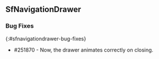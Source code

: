 ## SfNavigationDrawer

### Bug Fixes
{:#sfnavigationdrawer-bug-fixes}
* \#251870 - Now, the drawer animates correctly on closing.